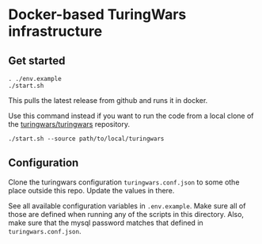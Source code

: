 # Docker-based TuringWars infrastructure

## Get started

```
. ./env.example
./start.sh
```

This pulls the latest release from github and runs it in docker.

Use this command instead if you want to run the code from a local clone of the [turingwars/turingwars](https://github.com/turingwars/turingwars) repository.

```
./start.sh --source path/to/local/turingwars
```

## Configuration

Clone the turingwars configuration `turingwars.conf.json` to some othe place outside this repo. Update the values in there.

See all available configuration variables in `.env.example`. Make sure all of those are defined when running any of the scripts in this directory. Also, make sure that the mysql password matches that defined in `turingwars.conf.json`.

